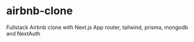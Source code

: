# airbnb-clone
 Fullstack Airbnb clone with Next.js App router, tailwind, prisma, mongodb and NextAuth
